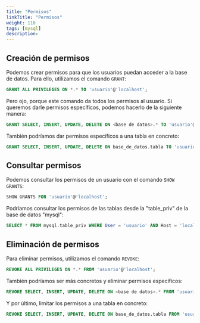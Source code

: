 ```yaml
---
title: "Permisos"
linkTitle: "Permisos"
weight: 110
tags: [mysql]
description:  
---
```



## Creación de permisos
Podemos crear permisos para que los usuarios puedan acceder a la base de datos. Para ello, utilizamos el comando `GRANT`:
```sql
GRANT ALL PRIVILEGES ON *.* TO 'usuario'@'localhost';
```

Pero ojo, porque este comando da todos los permisos al usuario. Si queremos darle permisos específicos, podemos hacerlo de la siguiente manera:
```sql
GRANT SELECT, INSERT, UPDATE, DELETE ON <base de datos>.* TO 'usuario'@'localhost';
```

También podríamos dar permisos específicos a una tabla en concreto:
```sql
GRANT SELECT, INSERT, UPDATE, DELETE ON base_de_datos.tabla TO 'usuario'@'localhost';
```

## Consultar permisos
Podemos consultar los permisos de un usuario con el comando `SHOW GRANTS`:
```sql
SHOW GRANTS FOR 'usuario'@'localhost';
```

Podríamos consultar los permisos de las tablas desde la "table_priv" de la base de datos "mysql":
```sql
SELECT * FROM mysql.table_priv WHERE User = 'usuario' AND Host = 'localhost';
```

## Eliminación de permisos
Para eliminar permisos, utilizamos el comando `REVOKE`:
```sql
REVOKE ALL PRIVILEGES ON *.* FROM 'usuario'@'localhost';
```

También podríamos ser más concretos y eliminar permisos específicos:
```sql
REVOKE SELECT, INSERT, UPDATE, DELETE ON <base de datos>.* FROM 'usuario'@'localhost';
```

Y por último, limitar los permisos a una tabla en concreto:
```sql
REVOKE SELECT, INSERT, UPDATE, DELETE ON base_de_datos.tabla FROM 'usuario'@'localhost';
```

